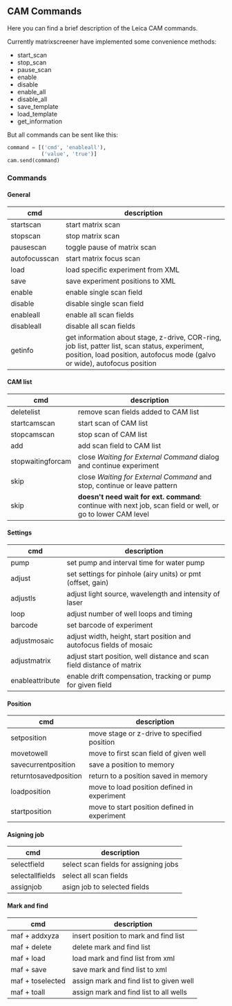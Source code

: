 ## CAM Commands
Here you can find a brief description of the Leica CAM commands.

Currently matrixscreener have implemented some convenience methods:
- start_scan
- stop_scan
- pause_scan
- enable
- disable
- enable_all
- disable_all
- save_template
- load_template
- get_information

But all commands can be sent like this:
```python
command = [('cmd', 'enableall'),
           ('value', 'true')]
cam.send(command)
```

### Commands
#### General
| **cmd**       | **description**   |
| ------------- | ----------------- |
| startscan     | start matrix scan |
| stopscan      | stop matrix scan  |
| pausescan     | toggle pause of matrix scan |
| autofocusscan | start matrix focus scan |
| load          | load specific experiment from XML |
| save          | save experiment positions to XML |
| enable        | enable single scan field |
| disable       | disable single scan field |
| enableall     | enable all scan fields |
| disableall    | disable all scan fields |
| getinfo       | get information about stage, z-drive, COR-ring, job list, patter list, scan status, experiment, position, load position, autofocus mode (galvo or wide), autofocus position |

#### CAM list
| **cmd**       | **description**   |
| ------------- | ----------------- |
| deletelist    | remove scan fields added to CAM list |
| startcamscan  | start scan of CAM list  |
| stopcamscan   | stop scan of CAM list   |
| add           | add scan field to CAM list |
| stopwaitingforcam | close *Waiting for External Command* dialog and continue experiment |
| skip          | close *Waiting for External Command* and stop, continue or leave pattern |
| skip          | **doesn't need wait for ext. command**: continue with next job, scan field or well, or go to lower CAM level |

#### Settings
| **cmd**       | **description**   |
| ------------- | ----------------- |
| pump          | set pump and interval time for water pump |
| adjust        | set settings for pinhole (airy units) or pmt (offset, gain) |
| adjustls      | adjust light source, wavelength and intensity of laser |
| loop          | adjust number of well loops and timing |
| barcode       | set barcode of experiment |
| adjustmosaic  | adjust width, height, start position and autofocus fields of mosaic |
| adjustmatrix  | adjust start position, well distance and scan field distance of matrix |
| enableattribute | enable drift compensation, tracking or pump for given field |

#### Position
| **cmd**       | **description**   |
| ------------- | ----------------- |
| setposition   | move stage or z-drive to specified position |
| movetowell    | move to first scan field of given well |
| savecurrentposition | save a position to memory |
| returntosavedposition | return to a position saved in memory |
| loadposition  | move to load position defined in experiment |
| startposition | move to start position defined in experiment |

#### Asigning job
| **cmd**       | **description**   |
| ------------- | ----------------- |
| selectfield   | select scan fields for assigning jobs |
| selectallfields | select all scan fields |
| assignjob     | asign job to selected fields |

#### Mark and find
| **cmd**       | **description**   |
| ------------- | ----------------- |
| maf + addxyza | insert position to mark and find list |
| maf + delete | delete mark and find list |
| maf + load | load mark and find list from xml |
| maf + save | save mark and find list to xml |
| maf + toselected | assign mark and find list to given well |
| maf + toall | assign mark and find list to all wells |
